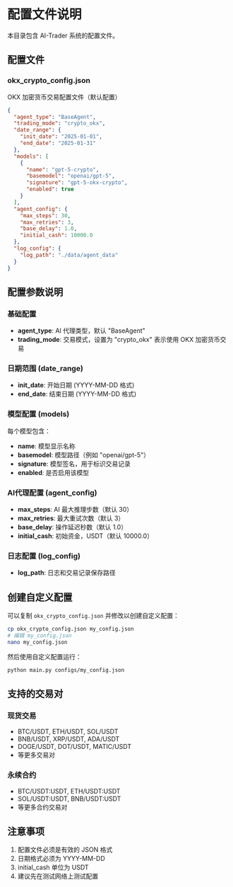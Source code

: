 # 配置文件说明

本目录包含 AI-Trader 系统的配置文件。

## 配置文件

### okx_crypto_config.json

OKX 加密货币交易配置文件（默认配置）

```json
{
  "agent_type": "BaseAgent",
  "trading_mode": "crypto_okx",
  "date_range": {
    "init_date": "2025-01-01",
    "end_date": "2025-01-31"
  },
  "models": [
    {
      "name": "gpt-5-crypto",
      "basemodel": "openai/gpt-5",
      "signature": "gpt-5-okx-crypto",
      "enabled": true
    }
  ],
  "agent_config": {
    "max_steps": 30,
    "max_retries": 3,
    "base_delay": 1.0,
    "initial_cash": 10000.0
  },
  "log_config": {
    "log_path": "./data/agent_data"
  }
}
```

## 配置参数说明

### 基础配置

- **agent_type**: AI 代理类型，默认 "BaseAgent"
- **trading_mode**: 交易模式，设置为 "crypto_okx" 表示使用 OKX 加密货币交易

### 日期范围 (date_range)

- **init_date**: 开始日期 (YYYY-MM-DD 格式)
- **end_date**: 结束日期 (YYYY-MM-DD 格式)

### 模型配置 (models)

每个模型包含：
- **name**: 模型显示名称
- **basemodel**: 模型路径（例如 "openai/gpt-5"）
- **signature**: 模型签名，用于标识交易记录
- **enabled**: 是否启用该模型

### AI代理配置 (agent_config)

- **max_steps**: AI 最大推理步数（默认 30）
- **max_retries**: 最大重试次数（默认 3）
- **base_delay**: 操作延迟秒数（默认 1.0）
- **initial_cash**: 初始资金，USDT（默认 10000.0）

### 日志配置 (log_config)

- **log_path**: 日志和交易记录保存路径

## 创建自定义配置

可以复制 `okx_crypto_config.json` 并修改以创建自定义配置：

```bash
cp okx_crypto_config.json my_config.json
# 编辑 my_config.json
nano my_config.json
```

然后使用自定义配置运行：

```bash
python main.py configs/my_config.json
```

## 支持的交易对

### 现货交易
- BTC/USDT, ETH/USDT, SOL/USDT
- BNB/USDT, XRP/USDT, ADA/USDT
- DOGE/USDT, DOT/USDT, MATIC/USDT
- 等更多交易对

### 永续合约
- BTC/USDT:USDT, ETH/USDT:USDT
- SOL/USDT:USDT, BNB/USDT:USDT
- 等更多合约交易对

## 注意事项

1. 配置文件必须是有效的 JSON 格式
2. 日期格式必须为 YYYY-MM-DD
3. initial_cash 单位为 USDT
4. 建议先在测试网络上测试配置
